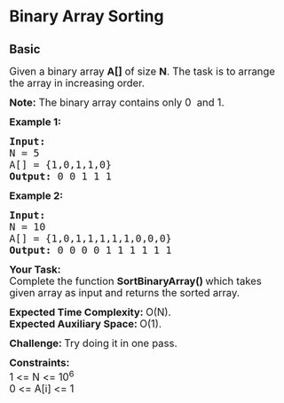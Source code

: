 # Binary Array Sorting
## Basic 
<div class="problem-statement">
                <p></p><p><span style="font-size:18px">Given a binary array <strong>A[]</strong> of size <strong>N</strong>. The task is to arrange the array in increasing order.</span></p>

<p><span style="font-size:18px"><strong>Note:</strong> The binary array contains only 0&nbsp; and 1.</span></p>

<p><span style="font-size:18px"><strong>Example 1:</strong></span></p>

<pre><span style="font-size:18px"><strong>Input:
</strong>N = 5
A[] = {1,0,1,1,0}
<strong>Output: </strong>0 0 1 1 1</span>
</pre>

<p><span style="font-size:18px"><strong>Example 2:</strong></span></p>

<pre><span style="font-size:18px"><strong>Input:
</strong>N = 10
A[] = {1,0,1,1,1,1,1,0,0,0}
<strong>Output: </strong>0 0 0 0 1 1 1 1 1 1</span></pre>

<p><span style="font-size:18px"><strong>Your Task:</strong><br>
Complete the function&nbsp;<strong>SortBinaryArray()&nbsp;</strong>which takes given array as input and returns the sorted array.&nbsp;</span></p>

<p><span style="font-size:18px"><strong>Expected Time Complexity:&nbsp;</strong>O(N).<br>
<strong>Expected Auxiliary Space:&nbsp;</strong>O(1).</span></p>

<p><span style="font-size:18px"><strong>Challenge:&nbsp;</strong>Try doing it in one pass.</span></p>

<p><span style="font-size:18px"><strong>Constraints:</strong><br>
1 &lt;= N &lt;= 10<sup>6</sup><br>
0 &lt;= A[i] &lt;= 1</span></p>
 <p></p>
            </div>